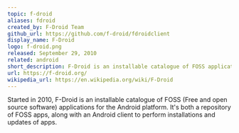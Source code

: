 ```yaml
---
topic: f-droid
aliases: fdroid
created_by: F-Droid Team
github_url: https://github.com/f-droid/fdroidclient
display_name: F-Droid
logo: f-droid.png
released: September 29, 2010
related: android
short_description: F-Droid is an installable catalogue of FOSS applications for the Android platform.
url: https://f-droid.org/
wikipedia_url: https://en.wikipedia.org/wiki/F-Droid
---
```

Started in 2010, F-Droid is an installable catalogue of FOSS (Free and open source software) applications for the Android platform. It's both a repository of FOSS apps, along with an Android client to perform installations and updates of apps.
